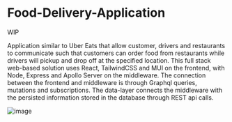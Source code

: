 # Food-Delivery-Application

WIP

Application similar to Uber Eats that allow customer, drivers and restaurants to communicate such that customers can order food from restaurants while drivers will pickup and drop off at the specified location. This full stack web-based solution uses React, TailwindCSS and MUI on the frontend, with Node, Express and Apollo Server on the middleware. The connection between the frontend and middleware is through Graphql queries, mutations and subscriptions. The data-layer connects the middleware with the persisted information stored in the database through REST api calls. 


![image](https://github.com/DaveSharma-Hub/Food-Delivery-Application/assets/81478885/6aaebe61-638d-4cff-825c-94ce622e08a6)
